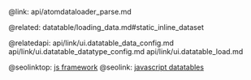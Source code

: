 @link: api/atomdataloader_parse.md

@related:
	datatable/loading_data.md#static_inline_dataset

@relatedapi:
	api/link/ui.datatable_data_config.md
    api/link/ui.datatable_datatype_config.md
    api/link/ui.datatable_load.md

 

@seolinktop: [js framework](https://webix.com)
@seolink: [javascript datatables](https://webix.com/widget/datatable/)